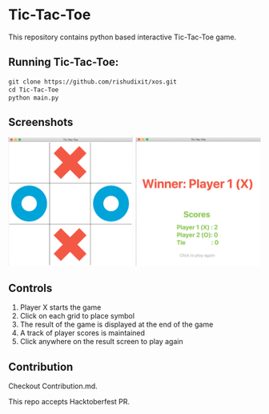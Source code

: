 # Tic-Tac-Toe

This repository contains python based interactive Tic-Tac-Toe game.

## Running Tic-Tac-Toe:

```
git clone https://github.com/rishudixit/xos.git
cd Tic-Tac-Toe
python main.py
```

<!-- <p align="center">
<img src="/images/preview.gif">
</p> -->

## Screenshots
<p align="center">
<img width=1000 src="/images/screenshot.png">

</p>

## Controls
1. Player X starts the game
2. Click on each grid to place symbol
3. The result of the game is displayed at the end of the game
4. A track of player scores is maintained
5. Click anywhere on the result screen to play again


## Contribution

Checkout Contribution.md.

This repo accepts Hacktoberfest PR.

